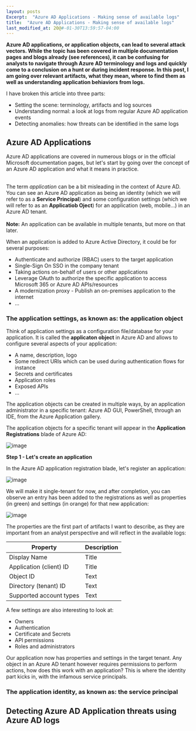 ```yaml
---
layout: posts
Excerpt:  "Azure AD Applications - Making sense of available logs"
title:  "Azure AD Applications - Making sense of available logs"
last_modified_at: 20@#-01-30T13:59:57-04:00
---
```


**Azure AD applications, or application objects, can lead to several attack vectors. While the topic has been covered in multiple documentation pages and blogs already (see references), it can be confusing for analysts to navigate through Azure AD terminology and logs and quickly come to a conclusion on a hunt or during incident response. In this post, I am going over relevant artifacts, what they mean, where to find them as well as understanding application behiaviors from logs.**

I have broken this article into three parts: 
- Setting the scene: terminology, artifacts and log sources 
- Understanding normal: a look at logs from regular Azure AD application events
- Detecting anomalies: how threats can be identified in the same logs 

## Azure AD Applications

Azure AD applications are covered in numerous blogs or in the official Microsoft documentation pages, but let's start by going over the concept of an Azure AD application and what it means in practice. <br /><br/>

The term *application* can be a bit misleading in the context of Azure AD. <br /> 
You can see an Azure AD application as being an identity (which we will refer to as a **Service Principal**) and some configuration settings (which we will refer to as an **Applicatiob Oject**) for an application (web, mobile...) in an Azure AD tenant. <br />
<br /> 
**Note:** An application can be available in multiple tenants, but more on that later. 

When an application is added to Azure Active Directory, it could be for several purposes:

- Authenticate and authorize (RBAC) users to the target application
- Single-Sign On SSO in the company tenant 
- Taking actions on-behalf of users or other applications
- Leverage OAuth to authorize the specific application to access Microsoft 365 or Azure AD APIs/resources
- A modernization proxy - Publish an on-premises application to the internet
- ...

### The application settings, as known as: the application object

Think of application settings as a configuration file/database for your application. It is called the **applicaton object** in Azure AD and allows to configure several aspects of your application:
- A name, description, logo
- Some redirect URIs which can be used during authentication flows for instance
- Secrets and certificates 
- Application roles
- Exposed APIs
- ...

The application objects can be created in multiple ways, by an application administrator in a specific tenant: Azure AD GUI, PowerShell, through an IDE, from the Azure Application gallery.

The application objects for a specific tenant will appear in the **Application Registrations** blade of Azure AD:

![image](https://user-images.githubusercontent.com/18376283/215504979-24a10457-4303-44a0-a5fe-17d9529b1f5d.png)


**Step 1 - Let's create an application**

In the Azure AD application registration blade, let's register an application:

![image](https://user-images.githubusercontent.com/18376283/215505119-f0677c29-c895-4b5b-89b8-9b79a988340f.png)

We will make it single-tenant for now, and after completion, you can observe an entry has been added to the registrations as well as properties (in green) and settings (in orange) for that new application:

![image](https://user-images.githubusercontent.com/18376283/215505786-ebd9e43b-b0c8-40fb-9768-5c137dff8f77.png)

The properties are the first part of artifacts I want to describe, as they are important from an analyst perspective and will reflect in the available logs:

| Property | Description |
| ----------- | ----------- |
| Display Name | Title |
| Application (client) ID | Title |
| Object ID | Text |
| Directory (tenant) ID | Text |
| Supported account types | Text |

A few settings are also interesting to look at:

- Owners
- Authentication
- Certificate and Secrets
- API permissions 
- Roles and administrators

Our application now has properties and settings in the target tenant. 
Any object in an Azure AD tenant however requires permissions to perform actions, how does this work with an application? 
This is where the identity part kicks in, with the infamous service principals.


### The application identity, as known as: the service principal


## Detecting Azure AD Application threats using Azure AD logs
